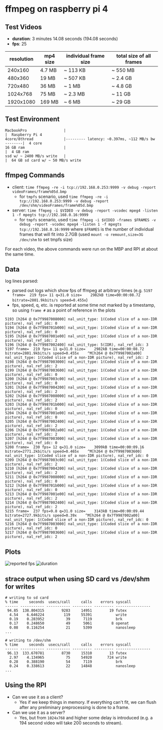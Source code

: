 # ffmpeg on raspberry pi 4 

## Test Videos
- **duration**: 3 minutes 14.08 seconds (194.08 seconds)
- **fps**: 25

| resolution | mp4 size | individual frame size | total size of all frames |
|------------|----------|-----------------------|--------------------------|
| 240x160    | 4.7 MB   | ~ 113 KB              | ~ 550 MB                 |
| 480x360    | 19 MB    | ~ 507 KB              | ~ 2.4 GB                 |
| 720x480    | 36 MB    | ~ 1 MB                | ~ 4.8 GB                 |
| 1024x768   | 75 MB    | ~ 2.3 MB              | ~ 11 GB                  |
| 1920x1080  | 169 MB   | ~ 6 MB                | ~ 29 GB                  |

## Test Environment

```
MacbookPro                 |                                                  |  Raspberry Pi 4
4core/8thread              |--------- latency: ~0.397ms, ~112 MB/s bw --------|  4 core
16 GB ram                  |                                                  |  4 GB ram
ssd w/ ~ 2400 MB/s write   |                                                  |  64 GB sd card w/ ~ 50 MB/s write
```

## ffmpeg Commands
- client: `time ffmpeg -re -i tcp://192.168.0.253:9999 -v debug -report videoFrames/frame%05d.bmp`
  - for `tmpfs` scenario, used `time ffmpeg -re -i tcp://192.168.0.253:9999 -v debug -report /dev/shm/videoFrames/frame%05d.bmp`
- server: `time ffmpeg -i $VIDEO -v debug -report -vcodec mpeg4 -listen 1 -f mpegts tcp://192.168.0.16:9999`
    - for `tmpfs` scenario, used `time ffmpeg -i $VIDEO -frames $FRAMES -v debug -report -vcodec mpeg4 -listen 1 -f mpegts tcp://192.168.0.16:9999`
        where `$FRAMES` is the number of individual frames that will fit into 2.7GB (used `mount -o remount,size=3G /dev/shm` to set tmpfs size)

For each video, the above commands were run on the MBP and RPI at about the same time.

## Data

log lines parsed:
- parsed out logs which show fps of ffmpeg at arbitrary times (e.g. `5197 frame=  219 fps= 11 q=31.0 size=    2982kB time=00:00:08.72 bitrate=2801.9kbits/s speed=0.455x`)
- fps, speed, q, etc. is reported at some time not marked by a timestamp, so using `frame #` as a point of
    reference in the plots
```
5193 [h264 @ 0x7f9987008000] nal_unit_type: 1(Coded slice of a non-IDR picture), nal_ref_idc: 0
5194 [h264 @ 0x7f998701b000] nal_unit_type: 1(Coded slice of a non-IDR picture), nal_ref_idc: 0
5195 [h264 @ 0x7f9987001e00] nal_unit_type: 1(Coded slice of a non-IDR picture), nal_ref_idc: 2
5196 [h264 @ 0x7f9987002400] nal_unit_type: 5(IDR), nal_ref_idc: 3
5197 frame=  219 fps= 11 q=31.0 size=    2982kB time=00:00:08.72 bitrate=2801.9kbits/s speed=0.455x    ^M[h264 @ 0x7f9987002a00] nal_unit_type: 1(Coded slice of a non-IDR picture), nal_ref_idc: 2
5198 [h264 @ 0x7f9987003000] nal_unit_type: 1(Coded slice of a non-IDR picture), nal_ref_idc: 2
5199 [h264 @ 0x7f9987003600] nal_unit_type: 1(Coded slice of a non-IDR picture), nal_ref_idc: 0
5200 [h264 @ 0x7f9987003c00] nal_unit_type: 1(Coded slice of a non-IDR picture), nal_ref_idc: 0
5201 [h264 @ 0x7f9987004200] nal_unit_type: 1(Coded slice of a non-IDR picture), nal_ref_idc: 2
5202 [h264 @ 0x7f9987008000] nal_unit_type: 1(Coded slice of a non-IDR picture), nal_ref_idc: 2
5203 [h264 @ 0x7f998701b000] nal_unit_type: 1(Coded slice of a non-IDR picture), nal_ref_idc: 0
5204 [h264 @ 0x7f9987001e00] nal_unit_type: 1(Coded slice of a non-IDR picture), nal_ref_idc: 0
5205 [h264 @ 0x7f9987002400] nal_unit_type: 1(Coded slice of a non-IDR picture), nal_ref_idc: 2
5206 [h264 @ 0x7f9987002a00] nal_unit_type: 1(Coded slice of a non-IDR picture), nal_ref_idc: 2
5207 [h264 @ 0x7f9987003000] nal_unit_type: 1(Coded slice of a non-IDR picture), nal_ref_idc: 0
5208 frame=  230 fps= 12 q=31.0 size=    3099kB time=00:00:09.16 bitrate=2771.2kbits/s speed=0.465x    ^M[h264 @ 0x7f9987003600] nal_unit_type: 1(Coded slice of a non-IDR picture), nal_ref_idc: 0
5209 [h264 @ 0x7f9987003c00] nal_unit_type: 1(Coded slice of a non-IDR picture), nal_ref_idc: 2
5210 [h264 @ 0x7f9987004200] nal_unit_type: 1(Coded slice of a non-IDR picture), nal_ref_idc: 2
5211 [h264 @ 0x7f9987008000] nal_unit_type: 1(Coded slice of a non-IDR picture), nal_ref_idc: 0
5212 [h264 @ 0x7f998701b000] nal_unit_type: 1(Coded slice of a non-IDR picture), nal_ref_idc: 0
5213 [h264 @ 0x7f9987001e00] nal_unit_type: 1(Coded slice of a non-IDR picture), nal_ref_idc: 2
5214 [h264 @ 0x7f9987002400] nal_unit_type: 1(Coded slice of a non-IDR picture), nal_ref_idc: 2
5215 frame=  237 fps=9.8 q=31.0 size=    3143kB time=00:00:09.44 bitrate=2727.9kbits/s speed=0.39x    ^M[h264 @ 0x7f9987002a00] nal_unit_type: 1(Coded slice of a non-IDR picture), nal_ref_idc: 0
5216 [h264 @ 0x7f9987003000] nal_unit_type: 1(Coded slice of a non-IDR picture), nal_ref_idc: 0
5217 [h264 @ 0x7f9987003600] nal_unit_type: 1(Coded slice of a non-IDR picture), nal_ref_idc: 2
```

## Plots

![reported fps](https://github.com/pegasus-isi/chameleon-edge-workflow/blob/master/ffmpeg-performance/Figure_2.png?raw=true)
![duration](https://github.com/pegasus-isi/chameleon-edge-workflow/blob/master/ffmpeg-performance/Figure_3.png?raw=true)

## strace output when using SD card vs /dev/shm for writes
```
# writing to sd card
% time     seconds  usecs/call     calls    errors syscall
------ ----------- ----------- --------- --------- ----------------
 94.85  138.804315        9283     14951        19 futex
  4.54    6.646224         119     55391           write
  0.19    0.283952          39      7119           brk
  0.17    0.248650          49      5061         8 openat
  0.08    0.116254          21      5399           nanosleep
...
```

```
# writing to /dev/shm
% time     seconds  usecs/call     calls    errors syscall
------ ----------- ----------- --------- --------- ----------------
 96.13  133.670781        8730     15310        13 futex
  2.97    4.134965          75     54920       724 write
  0.28    0.388190          54      7119           brk
  0.24    0.338613          22     14848           nanosleep
...
```

## Using the RPI
- Can we use it as a client?
    -  Yes if we keep things in memory. If everything can't fit, we can flush
        after any preliminary preprocessing is done to a frame.
- Can we use it as a server?
    - Yes, but from `1024x768` and higher some delay is introduced (e.g. a 194
        second video will take 200 seconds to stream). 
